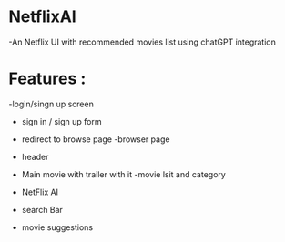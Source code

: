# NetflixAI

-An Netflix UI with recommended movies list using chatGPT integration

# Features : 
-login/singn up screen
 - sign in / sign up form 
 - redirect to browse page
-browser page
  - header
  - Main movie with trailer  with it
  -movie lsit and category 

- NetFlix AI
 - search Bar
 - movie suggestions